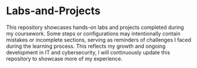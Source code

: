 # Labs-and-Projects
This repository showcases hands-on labs and projects completed during my coursework. Some steps or configurations may intentionally contain mistakes or incomplete sections, serving as reminders of challenges I faced during the learning process. This reflects my growth and ongoing development in IT and cybersecurity, I will continuously update this repository to showcase more of my experience.

